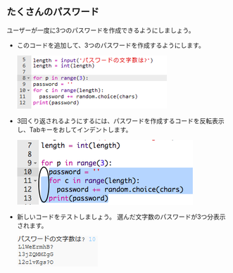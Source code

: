 ## たくさんのパスワード

ユーザーが一度に3つのパスワードを作成できるようにしましょう。



+ このコードを追加して、3つのパスワードを作成するようにします。

    ![スクリーンショット](images/passwords-num-loop.png)

+ 3回くり返されるようにするには、パスワードを作成するコードを反転表示し、Tabキーをおしてインデントします。

    ![スクリーンショット](images/passwords-num-indent.png)

+ 新しいコードをテストしましょう。 選んだ文字数のパスワードが3つ分表示されます。

    ![スクリーンショット](images/passwords-num-test.png)



